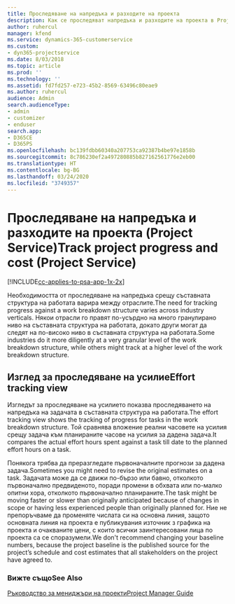 ```yaml
---
title: Проследяване на напредъка и разходите на проекта
description: Как се проследяват напредъка и разходите на проекта в Project Service
author: ruhercul
manager: kfend
ms.service: dynamics-365-customerservice
ms.custom:
- dyn365-projectservice
ms.date: 8/03/2018
ms.topic: article
ms.prod: ''
ms.technology: ''
ms.assetid: fd7fd257-e723-45b2-8569-63496c80eae9
ms.author: ruhercul
audience: Admin
search.audienceType:
- admin
- customizer
- enduser
search.app:
- D365CE
- D365PS
ms.openlocfilehash: bc139fdbb60340a207753ca92387b4be97e1858b
ms.sourcegitcommit: 8c786230ef2a497280885b827162561776e2eb00
ms.translationtype: HT
ms.contentlocale: bg-BG
ms.lasthandoff: 03/24/2020
ms.locfileid: "3749357"
---
```

# <a name="track-project-progress-and-cost-project-service"></a><span data-ttu-id="dae30-103">Проследяване на напредъка и разходите на проекта (Project Service)</span><span class="sxs-lookup"><span data-stu-id="dae30-103">Track project progress and cost (Project Service)</span></span>

[!INCLUDE[cc-applies-to-psa-app-1x-2x](../includes/cc-applies-to-psa-app-1x-2x.md)]

<span data-ttu-id="dae30-104">Необходимостта от проследяване на напредъка срещу съставната структура на работата варира между отраслите.</span><span class="sxs-lookup"><span data-stu-id="dae30-104">The need for tracking progress against a work breakdown structure varies across industry verticals.</span></span> <span data-ttu-id="dae30-105">Някои отрасли го правят по-усърдно на много гранулирано ниво на съставната структура на работата, докато други могат да следят на по-високо ниво в съставната структура на работата.</span><span class="sxs-lookup"><span data-stu-id="dae30-105">Some industries do it more diligently at a very granular level of the work breakdown structure, while others might track at a higher level of the work breakdown structure.</span></span>  
  
## <a name="effort-tracking-view"></a><span data-ttu-id="dae30-106">Изглед за проследяване на усилие</span><span class="sxs-lookup"><span data-stu-id="dae30-106">Effort tracking view</span></span>  
<span data-ttu-id="dae30-107">Изгледът за проследяване на усилието показва проследяването на напредъка на задачата в съставната структура на работата.</span><span class="sxs-lookup"><span data-stu-id="dae30-107">The effort tracking view shows the tracking of progress for tasks in the work breakdown structure.</span></span> <span data-ttu-id="dae30-108">Той сравнява вложение реални часовете на усилия срещу задача към планираните часове на усилия за дадена задача.</span><span class="sxs-lookup"><span data-stu-id="dae30-108">It compares the actual effort hours spent against a task till date to the planned effort hours on a task.</span></span>  
  
<span data-ttu-id="dae30-109">Понякога трябва да преразгледате първоначалните прогнози за дадена задача.</span><span class="sxs-lookup"><span data-stu-id="dae30-109">Sometimes you might need to revise the original estimates on a task.</span></span> <span data-ttu-id="dae30-110">Задачата може да се движи по-бързо или бавно, отколкото първоначално предвиденото, поради промени в обхвата или по-малко опитни хора, отколкото първоначално планираните.</span><span class="sxs-lookup"><span data-stu-id="dae30-110">The task might be moving faster or slower than originally anticipated because of changes in scope or having less experienced people than originally planned for.</span></span> <span data-ttu-id="dae30-111">Ние не препоръчваме да променяте числата си на основна линия, защото основната линия на проекта е публикувания източник з графика на проекта и очакваните цени, с които всички заинтересовани лица по проекта са се споразумели.</span><span class="sxs-lookup"><span data-stu-id="dae30-111">We don't recommend changing your baseline numbers, because the project baseline is the published source for the project’s schedule and cost estimates that all stakeholders on the project have agreed to.</span></span>  
  
### <a name="see-also"></a><span data-ttu-id="dae30-112">Вижте също</span><span class="sxs-lookup"><span data-stu-id="dae30-112">See Also</span></span>  
 [<span data-ttu-id="dae30-113">Ръководство за мениджъри на проекти</span><span class="sxs-lookup"><span data-stu-id="dae30-113">Project Manager Guide</span></span>](../project-service/project-manager-guide.md)
